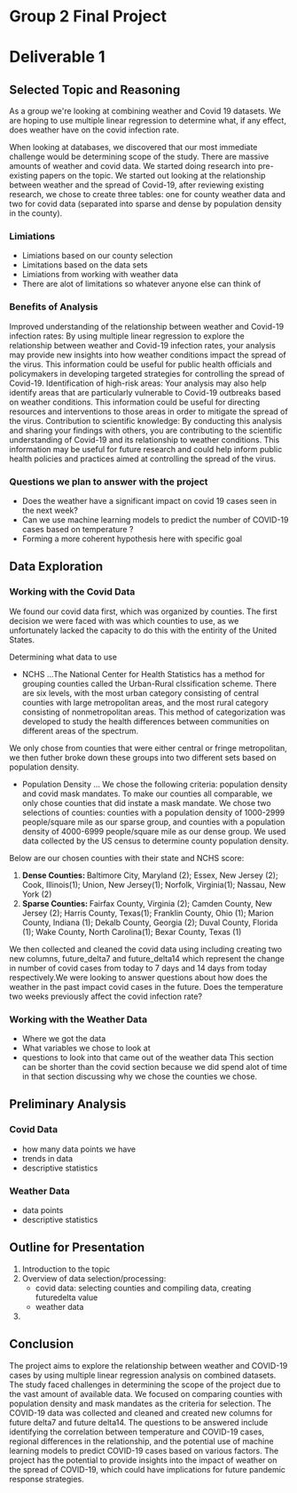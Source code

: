 
# Group 2 Final Project 
# Deliverable 1
## Selected Topic and Reasoning   
As a group we're looking at combining weather and Covid 19 datasets.  We are hoping to use multiple linear regression to determine what, if any effect, does weather have on the covid infection rate. 

When looking at databases, we discovered that our most immediate challenge would be determining scope of the study.  There are massive amounts of weather and covid data. We started doing research into pre-existing papers on the topic. We started out looking at the relationship between weather and the spread of Covid-19, after reviewing existing research, we chose to create three tables: one for county weather data and two for covid data (separated into sparse and dense by population density in the county).  

### Limiations
+ Limiations based on our county selection
+ Limitations based on the data sets 
+ Limiations from working with weather data 
+ There are alot of limitations so whatever anyone else can think of 

### Benefits of Analysis 
Improved understanding of the relationship between weather and Covid-19 infection rates: By using multiple linear regression to explore the relationship between weather and Covid-19 infection rates, your analysis may provide new insights into how weather conditions impact the spread of the virus. This information could be useful for public health officials and policymakers in developing targeted strategies for controlling the spread of Covid-19.
Identification of high-risk areas: Your analysis may also help identify areas that are particularly vulnerable to Covid-19 outbreaks based on weather conditions. This information could be useful for directing resources and interventions to those areas in order to mitigate the spread of the virus.
Contribution to scientific knowledge: By conducting this analysis and sharing your findings with others, you are contributing to the scientific understanding of Covid-19 and its relationship to weather conditions. This information may be useful for future research and could help inform public health policies and practices aimed at controlling the spread of the virus.

### Questions we plan to answer with the project 
+ Does the weather have a significant impact on covid 19 cases seen in the next week?
+ Can we use machine learning models to predict the number of COVID-19 cases based on temperature ?
+ Forming a more coherent hypothesis here with specific goal

## Data Exploration
### Working with the Covid Data
We found our covid data first, which was organized by counties. The first decision we were faced with was which counties to use, as we unfortunately lacked the capacity to do this with the entirity of the United States.  

Determining what data to use
+ NCHS
...The National Center for Health Statistics has a method for grouping counties called the Urban-Rural clssification scheme.  There are six levels, with the most urban category consisting of central counties with large metropolitan areas, and the most rural category consisting of nonmetropolitan areas.  This method of categorization was developed to study the health differences between communities on different areas of the spectrum.

We only chose from counties that were either central or fringe metropolitan, we then futher broke down these groups into two different sets based on population density.  

+ Population Density 
... We chose the following criteria: population density and covid mask mandates. To make our counties all comparable, we only chose counties that did instate a mask mandate. We chose two selections of counties: counties with a population density of 1000-2999 people/square mile as our sparse group, and counties with a population density of 4000-6999 people/square mile as our dense group.  We used data collected by the US census to determine county population density.

Below are our chosen counties with their state and NCHS score: 
1. <b> Dense Counties: </b> Baltimore City, Maryland (2); Essex, New Jersey (2); Cook, Illinois(1); Union, New Jersey(1); Norfolk, Virginia(1); Nassau, New York (2)
2. <b> Sparse Counties: </b> Fairfax County, Virginia (2); Camden County, New Jersey (2); Harris County, Texas(1); Franklin County, Ohio (1); Marion County, Indiana (1); Dekalb County, Georgia (2); Duval County, Florida (1); Wake County, North Carolina(1); Bexar County, Texas (1)

We then collected and cleaned the covid data using  including creating two new columns, future_delta7 and future_delta14 which represent the change in number of covid cases from today to 7 days and 14 days from today respectively.We were looking to answer questions about how does the weather in the past impact covid cases in the future.  Does the temperature two weeks previously affect the covid infection rate? 

### Working with the Weather Data
+ Where we got the data 
+ What variables we chose to look at
+ questions to look into that came out of the weather data
This section can be shorter than the covid section because we did spend alot of time in that section discussing why we chose the counties we chose.   

## Preliminary Analysis 
### Covid Data
+ how many data points we have
+ trends in data 
+ descriptive statistics 
### Weather Data
+ data points
+ descriptive statistics

## Outline for Presentation 
1. Introduction to the topic
2. Overview of data selection/processing: 
    + covid data: selecting counties and compiling data, creating futuredelta value 
    + weather data
3. 

## Conclusion
The project aims to explore the relationship between weather and COVID-19 cases by using multiple linear regression analysis on combined datasets. The study faced challenges in determining the scope of the project due to the vast amount of available data. We focused on comparing counties with population density and mask mandates as the criteria for selection. The COVID-19 data was collected and cleaned and created new columns for future delta7 and future delta14. The questions to be answered include identifying the correlation between temperature and COVID-19 cases, regional differences in the relationship, and the potential use of machine learning models to predict COVID-19 cases based on various factors. The project has the potential to provide insights into the impact of weather on the spread of COVID-19, which could have implications for future pandemic response strategies.

